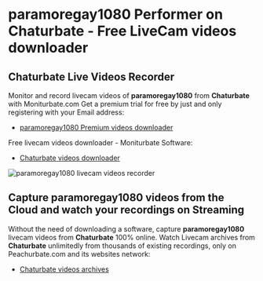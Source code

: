 # paramoregay1080 Performer on Chaturbate - Free LiveCam videos downloader

## Chaturbate Live Videos Recorder

Monitor and record livecam videos of **paramoregay1080** from **Chaturbate** with Moniturbate.com
Get a premium trial for free by just and only registering with your Email address:
* [paramoregay1080 Premium videos downloader](https://moniturbate.com/request-demo-licence-key.html)

Free livecam videos downloader - Moniturbate Software:
* [Chaturbate videos downloader](https://moniturbate.com/moniturbate-download-software.html)

![paramoregay1080 livecam videos recorder](https://peachurnet.com/templates/moniturbate-software.png)


## Capture paramoregay1080 videos from the Cloud and watch your recordings on Streaming

Without the need of downloading a software, capture **paramoregay1080** livecam videos from **Chaturbate** 100% online.
Watch Livecam archives from **Chaturbate** unlimitedly from thousands of existing recordings, only on Peachurbate.com and its websites network:
* [Chaturbate videos archives](https://peachurnet.com/)